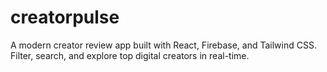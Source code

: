# creatorpulse
A modern creator review app built with React, Firebase, and Tailwind CSS. Filter, search, and explore top digital creators in real-time.
